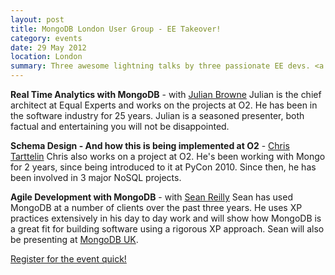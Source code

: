 ```yaml
---
layout: post
title: MongoDB London User Group - EE Takeover!
category: events
date: 29 May 2012
location: London
summary: Three awesome lightning talks by three passionate EE devs. <a href="http://www.meetup.com/London-MongoDB-User-Group/events/61894262/">Checkout the event</a> 
---
```

**Real Time Analytics with MongoDB** - with [Julian Browne](http://twitter.com/julianbrowne)
Julian is the chief architect at Equal Experts and works on the projects at O2. He has been in the software industry for 25 years. Julian is a seasoned presenter, both factual and entertaining you will not be disappointed.

**Schema Design - And how this is being implemented at O2** - [Chris Tarttelin](http://twitter.com/pyruby)
Chris also works on a project at O2. He's been working with Mongo for 2 years, since being introduced to it at PyCon 2010. Since then, he has been involved in 3 major NoSQL projects.

**Agile Development with MongoDB** - with [Sean Reilly](http://twitter.com/seanjreilly)
Sean has used MongoDB at a number of clients over the past three years. He uses XP practices extensively in his day to day work and will show how MongoDB is a great fit for building software using a rigorous XP approach. Sean will also be presenting at [MongoDB UK](http://www.10gen.com/events/mongodb-uk).

[Register for the event quick!](http://www.meetup.com/London-MongoDB-User-Group/events/61894262/)

